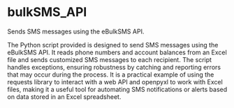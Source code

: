 # bulkSMS_API
Sends SMS messages using the eBulkSMS API.

The Python script provided is designed to send SMS messages using the eBulkSMS API. It reads phone numbers and account balances from an Excel file and sends customized SMS messages to each recipient. The script handles exceptions, ensuring robustness by catching and reporting errors that may occur during the process. It is a practical example of using the requests library to interact with a web API and openpyxl to work with Excel files, making it a useful tool for automating SMS notifications or alerts based on data stored in an Excel spreadsheet.
